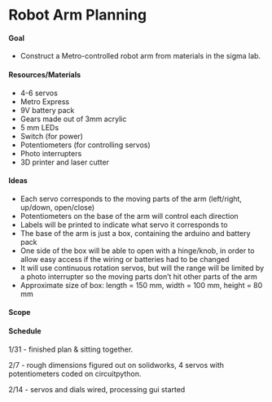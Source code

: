 # Robot Arm Planning

#### Goal
- Construct a Metro-controlled robot arm from materials in the sigma lab.

#### Resources/Materials
- 4-6 servos
- Metro Express
- 9V battery pack
- Gears made out of 3mm acrylic
- 5 mm LEDs
- Switch (for power)
- Potentiometers (for controlling servos) 
- Photo interrupters
- 3D printer and laser cutter

#### Ideas
- Each servo corresponds to the moving parts of the arm (left/right, up/down, open/close)
 - Potentiometers on the base of the arm will control each direction
- Labels will be printed to indicate what servo it corresponds to
- The base of the arm is just a box, containing the arduino and battery pack
- One side of the box will be able to open with a hinge/knob, in order to allow easy access if the wiring or batteries    had to be changed
- It will use continuous rotation servos, but will the range will be limited by a photo interrupter so the moving parts don’t hit other parts of the arm
- Approximate size of box: length = 150 mm, width = 100 mm, height = 80 mm
#### Scope
#### Schedule
1/31 - finished plan & sitting together.

2/7 - rough dimensions figured out on solidworks, 4 servos with potentiometers coded on circuitpython.

2/14 - servos and dials wired, processing gui started
